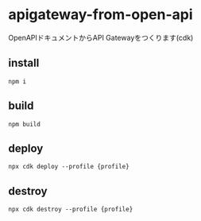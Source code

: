 # apigateway-from-open-api
OpenAPIドキュメントからAPI Gatewayをつくります(cdk)

## install
```
npm i
```

## build
```
npm build
```

## deploy
```
npx cdk deploy --profile {profile}
```

## destroy
```
npx cdk destroy --profile {profile}
```